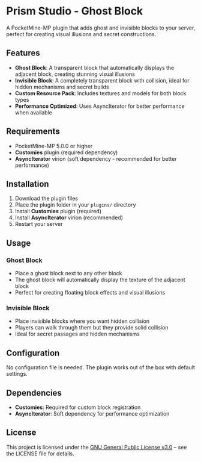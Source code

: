 # Prism Studio - Ghost Block
A PocketMine-MP plugin that adds ghost and invisible blocks to your server, perfect for creating visual illusions and secret constructions.

## Features

- **Ghost Block**: A transparent block that automatically displays the adjacent block, creating stunning visual illusions
- **Invisible Block**: A completely transparent block with collision, ideal for hidden mechanisms and secret builds
- **Custom Resource Pack**: Includes textures and models for both block types
- **Performance Optimized**: Uses AsyncIterator for better performance when available

## Requirements

- PocketMine-MP 5.0.0 or higher
- **Customies** plugin (required dependency)
- **AsyncIterator** virion (soft dependency - recommended for better performance)

## Installation

1. Download the plugin files
2. Place the plugin folder in your `plugins/` directory
3. Install **Customies** plugin (required)
4. Install **AsyncIterator** virion (recommended)
5. Restart your server

## Usage

### Ghost Block
- Place a ghost block next to any other block
- The ghost block will automatically display the texture of the adjacent block
- Perfect for creating floating block effects and visual illusions

### Invisible Block
- Place invisible blocks where you want hidden collision
- Players can walk through them but they provide solid collision
- Ideal for secret passages and hidden mechanisms

## Configuration
No configuration file is needed. The plugin works out of the box with default settings.

## Dependencies

- **Customies**: Required for custom block registration
- **AsyncIterator**: Soft dependency for performance optimization

## License
This project is licensed under the [GNU General Public License v3.0](LICENSE) – see the LICENSE file for details.